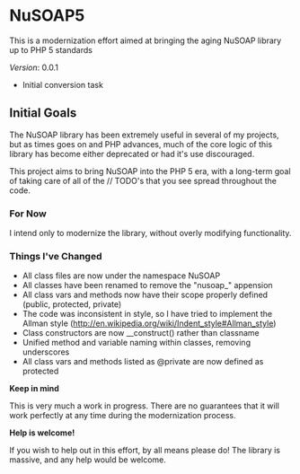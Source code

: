 NuSOAP5
=======

This is a modernization effort aimed at bringing the aging NuSOAP library up to PHP 5 standards

*Version*: 0.0.1

 - Initial conversion task

Initial Goals
--------------

The NuSOAP library has been extremely useful in several of my projects, but as times goes on and PHP advances, 
much of the core logic of this library has become either deprecated or had it's use discouraged.

This project aims to bring NuSOAP into the PHP 5 era, with a long-term goal of taking care of all of the
// TODO's that you see spread throughout the code.

### For Now ###

I intend only to modernize the library, without overly modifying functionality.

### Things I've Changed ###

 - All class files are now under the namespace NuSOAP
 - All classes have been renamed to remove the "nusoap_" appension
 - All class vars and methods now have their scope properly defined (public, protected, private)
 - The code was inconsistent in style, so I have tried to implement the Allman style (http://en.wikipedia.org/wiki/Indent_style#Allman_style)
 - Class constructors are now __construct() rather than classname
 - Unified method and variable naming within classes, removing underscores
 - All class vars and methods listed as @private are now defined as protected


**Keep in mind**

This is very much a work in progress.  There are no guarantees that it will work perfectly at any time during the 
modernization process.

**Help is welcome!**

If you wish to help out in this effort, by all means please do!  The library is massive, and any help would be welcome.
